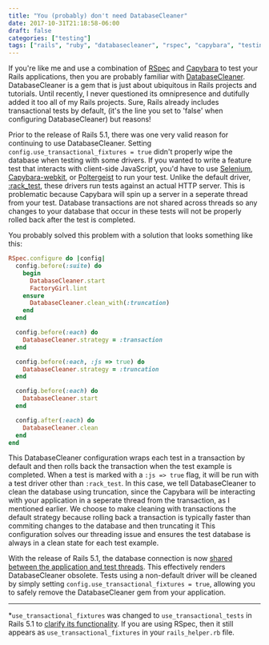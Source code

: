 ```yaml
---
title: "You (probably) don't need DatabaseCleaner"
date: 2017-10-31T21:18:58-06:00
draft: false
categories: ["testing"]
tags: ["rails", "ruby", "databasecleaner", "rspec", "capybara", "testing", "tdd"]
---
```



If you're like me and use a combination of [RSpec](https://github.com/rspec/rspec-rails) and [Capybara](https://github.com/teamcapybara/capybara) to test your Rails applications, then you are probably familiar with [DatabaseCleaner](https://github.com/DatabaseCleaner/database_cleaner). DatabaseCleaner is a gem that is just about ubiquitous in Rails projects and tutorials. Until recently, I never questioned its omnipresence and dutifully added it too all of my Rails projects. Sure, Rails already includes transactional tests by default, (it's the line you set to 'false' when configuring DatabaseCleaner) but reasons!

Prior to the release of Rails 5.1, there was one very valid reason for continuing to use DatabaseCleaner. Setting `config.use_transactional_fixtures = true` didn't properly wipe the database when testing with some drivers. If you wanted to write a feature test that interacts with client-side JavaScript, you'd have to use [Selenium](https://github.com/SeleniumHQ/selenium), [Capybara-webkit](https://github.com/thoughtbot/capybara-webkit), or [Poltergeist](https://github.com/teampoltergeist/poltergeist) to run your test. Unlike the default driver, [:rack_test](https://github.com/rack-test/rack-test), these drivers run tests against an actual HTTP server. This is problematic because Capybara will spin up a server in a seperate thread from your test. Database transactions are not shared across threads so any changes to your database that occur in these tests will not be properly rolled back after the test is completed.

You probably solved this problem with a solution that looks something like this:

```ruby
RSpec.configure do |config|
  config.before(:suite) do
    begin
      DatabaseCleaner.start
      FactoryGirl.lint
    ensure
      DatabaseCleaner.clean_with(:truncation)
    end
  end

  config.before(:each) do
    DatabaseCleaner.strategy = :transaction
  end

  config.before(:each, :js => true) do
    DatabaseCleaner.strategy = :truncation
  end

  config.before(:each) do
    DatabaseCleaner.start
  end

  config.after(:each) do
    DatabaseCleaner.clean
  end
end
```

This DatabaseCleaner configuration wraps each test in a transaction by default and then rolls back the transaction when the test example is completed. When a test is marked with a `:js => true` flag, it will be run with a test driver other than `:rack_test`. In this case, we tell DatabaseCleaner to clean the database using truncation, since the Capybara will be interacting with your application in a seperate thread from the transaction, as I mentioned earlier. We choose to make cleaning with transactions the default strategy because rolling back a transaction is typically faster than commiting changes to the database and then truncating it This configuration solves our threading issue and ensures the test database is always in a clean state for each test example.

With the release of Rails 5.1, the database connection is now [shared between the application and test threads](https://github.com/rails/rails/pull/28083). This effectively renders DatabaseCleaner obsolete. Tests using a non-default driver will be cleaned by simply setting `config.use_transactional_fixtures = true`, allowing you to safely remove the DatabaseCleaner gem from your application.

---

*`use_transactional_fixtures` was changed to `use_transactional_tests` in Rails 5.1 to [clarify its functionality](https://blog.bigbinary.com/2016/05/26/rails-5-renamed-transactional-fixtures-to-transactional-tests.html). If you are using RSpec, then it still appears as `use_transactional_fixtures` in your `rails_helper.rb` file.

